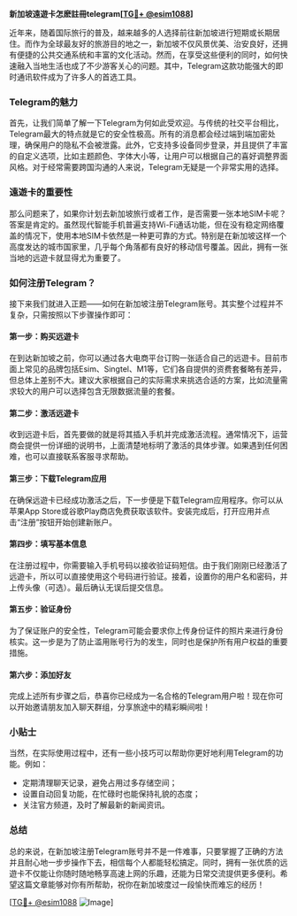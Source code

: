 **新加坡遠遊卡怎麽註冊telegram[[TG💪+ @esim1088](https://t.me/s/esim1088)]**

近年来，随着国际旅行的普及，越来越多的人选择前往新加坡进行短期或长期居住。而作为全球最友好的旅游目的地之一，新加坡不仅风景优美、治安良好，还拥有便捷的公共交通系统和丰富的文化活动。然而，在享受这些便利的同时，如何快速融入当地生活也成了不少游客关心的问题。其中，Telegram这款功能强大的即时通讯软件成为了许多人的首选工具。

### Telegram的魅力

首先，让我们简单了解一下Telegram为何如此受欢迎。与传统的社交平台相比，Telegram最大的特点就是它的安全性极高。所有的消息都会经过端到端加密处理，确保用户的隐私不会被泄露。此外，它支持多设备同步登录，并且提供了丰富的自定义选项，比如主题颜色、字体大小等，让用户可以根据自己的喜好调整界面风格。对于经常需要跨国沟通的人来说，Telegram无疑是一个非常实用的选择。

### 遠遊卡的重要性

那么问题来了，如果你计划去新加坡旅行或者工作，是否需要一张本地SIM卡呢？答案是肯定的。虽然现代智能手机普遍支持Wi-Fi通话功能，但在没有稳定网络覆盖的情况下，使用本地SIM卡依然是一种更可靠的方式。特别是在新加坡这样一个高度发达的城市国家里，几乎每个角落都有良好的移动信号覆盖。因此，拥有一张当地的远遊卡就显得尤为重要了。

### 如何注册Telegram？

接下来我们就进入正题——如何在新加坡注册Telegram账号。其实整个过程并不复杂，只需按照以下步骤操作即可：

#### 第一步：购买远遊卡
在到达新加坡之前，你可以通过各大电商平台订购一张适合自己的远遊卡。目前市面上常见的品牌包括Esim、Singtel、M1等，它们各自提供的资费套餐略有差异，但总体上差别不大。建议大家根据自己的实际需求来挑选合适的方案，比如流量需求较大的用户可以选择包含无限数据流量的套餐。

#### 第二步：激活远遊卡
收到远遊卡后，首先要做的就是将其插入手机并完成激活流程。通常情况下，运营商会提供一份详细的说明书，上面清楚地标明了激活的具体步骤。如果遇到任何困难，也可以直接联系客服寻求帮助。

#### 第三步：下载Telegram应用
在确保远遊卡已经成功激活之后，下一步便是下载Telegram应用程序。你可以从苹果App Store或谷歌Play商店免费获取该软件。安装完成后，打开应用并点击“注册”按钮开始创建新账户。

#### 第四步：填写基本信息
在注册过程中，你需要输入手机号码以接收验证码短信。由于我们刚刚已经激活了远遊卡，所以可以直接使用这个号码进行验证。接着，设置你的用户名和密码，并上传头像（可选）。最后确认无误后提交信息。

#### 第五步：验证身份
为了保证账户的安全性，Telegram可能会要求你上传身份证件的照片来进行身份核实。这一步是为了防止滥用账号行为的发生，同时也是保护所有用户权益的重要措施。

#### 第六步：添加好友
完成上述所有步骤之后，恭喜你已经成为一名合格的Telegram用户啦！现在你可以开始邀请朋友加入聊天群组，分享旅途中的精彩瞬间啦！

### 小贴士

当然，在实际使用过程中，还有一些小技巧可以帮助你更好地利用Telegram的功能。例如：
- 定期清理聊天记录，避免占用过多存储空间；
- 设置自动回复功能，在忙碌时也能保持礼貌的态度；
- 关注官方频道，及时了解最新的新闻资讯。

### 总结

总的来说，在新加坡注册Telegram账号并不是一件难事，只要掌握了正确的方法并且耐心地一步步操作下去，相信每个人都能轻松搞定。同时，拥有一张优质的远遊卡不仅能让你随时随地畅享高速上网的乐趣，还能为日常交流提供更多便利。希望这篇文章能够对你有所帮助，祝你在新加坡度过一段愉快而难忘的经历！

[[TG💪+ @esim1088](https://t.me/s/esim1088) ![Image](https://i.postimg.cc/4NQfJmqS/Snipaste-2025-05-13-00-14-12.png)]